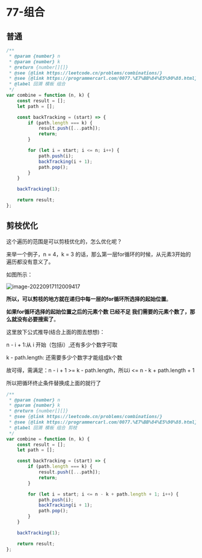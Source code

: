 # 77-组合

## 普通

```js
/**
 * @param {number} n
 * @param {number} k
 * @return {number[][]}
 * @see {@link https://leetcode.cn/problems/combinations/}
 * @see {@link https://programmercarl.com/0077.%E7%BB%84%E5%90%88.html}
 * @label 回溯 模板 组合
 */
var combine = function (n, k) {
    const result = [];
    let path = [];

    const backTracking = (start) => {
        if (path.length === k) {
            result.push([...path]);
            return;
        }

        for (let i = start; i <= n; i++) {
            path.push(i);
            backTracking(i + 1);
            path.pop();
        }
    }

    backTracking(1);

    return result;
};
```

## 剪枝优化

这个遍历的范围是可以剪枝优化的，怎么优化呢？

来举一个例子，n = 4，k = 3 的话，那么第一层for循环的时候，从元素3开始的遍历都没有意义了。

如图所示：

![image-20220917112009417](https://myyoss.oss-cn-shenzhen.aliyuncs.com/img/md/202209171120484.png)

**所以，可以剪枝的地方就在递归中每一层的for循环所选择的起始位置**。

**如果for循环选择的起始位置之后的元素个数 已经不足 我们需要的元素个数了，那么就没有必要搜索了**。

这里放下公式推导(结合上面的图去想想)：

n - i + 1:从 i 开始（包括i）,还有多少个数字可取

k - path.length: 还需要多少个数字才能组成k个数

故可得，需满足：n - i + 1 >= k - path.length，所以i <= n - k + path.length + 1

所以把循环终止条件替换成上面的就行了

```js
/**
 * @param {number} n
 * @param {number} k
 * @return {number[][]}
 * @see {@link https://leetcode.cn/problems/combinations/}
 * @see {@link https://programmercarl.com/0077.%E7%BB%84%E5%90%88.html}
 * @label 回溯 模板 组合 剪枝
 */
var combine = function (n, k) {
    const result = [];
    let path = [];

    const backTracking = (start) => {
        if (path.length === k) {
            result.push([...path]);
            return;
        }

        for (let i = start; i <= n - k + path.length + 1; i++) {
            path.push(i);
            backTracking(i + 1);
            path.pop();
        }
    }

    backTracking(1);

    return result;
};
```

